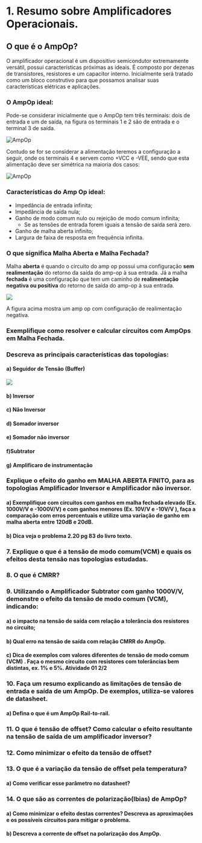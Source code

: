 # 1. Resumo sobre Amplificadores Operacionais.

## O que é o AmpOp?
O amplificador operacional é um dispositivo semicondutor extremamente versátil, possui características próximas as ideais.
É composto por dezenas de transistores, resistores e um capacitor interno. 
Inicialmente será tratado como um bloco construtivo para que possamos analisar suas características elétricas e aplicações.

### O AmpOp ideal:
Pode-se considerar inicialmente que o AmpOp tem três terminais: dois de entrada e um de saída, na figura os terminais 1 e 2 são de entrada e o terminal 3 de saída.

![AmpOp](https://github.com/LFRB-IFSC/ELN22104_2020_2/blob/prof-lohmann-Alunos_01/Alunos/Larah/Midias/amp.op.ideal.simbolo.JPG)

Contudo se for se considerar a alimentação teremos a configuração a seguir, onde os terminais 4 e servem como +VCC e -VEE, 
sendo que esta alimentação deve ser simétrica na maioria dos casos:

![AmpOp](https://github.com/LFRB-IFSC/ELN22104_2020_2/blob/prof-lohmann-Alunos_01/Alunos/Larah/Midias/amp.op.ideal.alimentacao.JPG)

### Características do Amp Op ideal:
* Impedância de entrada infinita;
* Impedância de saída nula;
* Ganho de modo comum nulo ou rejeição de modo comum infinita;
  * Se as tensões de entrada forem iguais a tensão de saída será zero.
* Ganho de malha aberta infinito;
* Largura de faixa de resposta em frequência infinita.


### O que significa Malha Aberta e Malha Fechada?
Malha **aberta** é quando o circuito do amp op possui uma configuração **sem realimentação** do retorno da saída do amp-op à sua entrada.
Já a malha **fechada** é uma configuração que tem um caminho de **realimentação negativa ou positiva** do retorno de saída do amp-op à sua entrada.

![](https://github.com/LFRB-IFSC/ELN22104_2020_2/blob/prof-lohmann-Alunos_01/Alunos/Larah/Midias/amp.op.ideal.realimentacao.negativa.JPG)

A figura acima mostra um amp op com configuração de realimentação negativa.

### Exemplifique como resolver e calcular circuitos com AmpOps em Malha Fechada.

### Descreva as principais características das topologias:
#### a) Seguidor de Tensão (Buffer)
![](https://github.com/LFRB-IFSC/ELN22104_2020_2/blob/prof-lohmann-Alunos_01/Alunos/Larah/Midias/amp.op.buffer.simbolo.JPG)

#### b) Inversor

#### c) Não Inversor

#### d) Somador inversor

#### e) Somador não inversor

#### f)Subtrator

#### g) Amplificaro de instrumentação

### Explique o efeito do ganho em MALHA ABERTA FINITO, para as topologias Amplificador Inversor e Amplificador não inversor.

#### a) Exemplifique com circuitos com ganhos em malha fechada elevado (Ex. 1000V/V e -1000V/V) e com ganhos menores (Ex. 10V/V e -10V/V ), faça a comparação com erros percentuais e utilize uma variação de ganho em malha aberta entre 120dB e 20dB.

#### b) Dica veja o problema 2.20 pg 83 do livro texto.

### 7. Explique o que é a tensão de modo comum(VCM) e quais os efeitos desta tensão nas topologias estudadas.

### 8. O que é CMRR?

### 9. Utilizando o Amplificador Subtrator com ganho 1000V/V, demonstre o efeito da tensão de modo comum (VCM), indicando:

#### a) o impacto na tensão de saída com relação a tolerância dos resistores no circuito;

#### b) Qual erro na tensão de saída com relação CMRR do AmpOp.

#### c) Dica de exemplos com valores diferentes de tensão de modo comum (VCM) . Faça o mesmo circuito com resistores com tolerâncias bem distintas, ex. 1% e 5%. Atividade 01 2/2

### 10. Faça um resumo explicando as limitações de tensão de entrada e saída de um AmpOp. De exemplos, utiliza-se valores de datasheet.

#### a) Defina o que é um AmpOp Rail-to-rail.

### 11. O que é tensão de offset? Como calcular o efeito resultante na tensão de saída de um amplificador inversor?

### 12. Como minimizar o efeito da tensão de offset?

### 13. O que é a variação da tensão de offset pela temperatura?

#### a) Como verificar esse parâmetro no datasheet?

### 14. O que são as correntes de polarização(Ibias) de AmpOp?

#### a) Como minimizar o efeito destas correntes? Descreva as aproximações e os possíveis circuitos para mitigar o problema.

#### b) Descreva a corrente de offset na polarização dos AmpOp.



